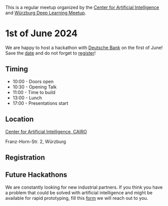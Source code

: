This is a regular meetup organized by the [Center for Artificial Intelligence](https://www.thws.de/forschung/institute/cairo/) and [Würzburg Deep Learning Meetup](https://www.meetup.com/de-DE/wurzburg-deep-learning-meetup/).

# 1st of June 2024

We are happy to host a hackathon with [Deutsche Bank](https://www.deutsche-bank.de/) on the first of June! Save the [date](https://calendar.app.google/RTdBqsqTJR4fgC8w6) and do not forget to [register]([()])!

## Timing  

* 10:00 - Doors open
* 10:30 - Opening Talk
* 11:00 - Time to build
* 13:00 - Lunch
* 17:00 - Presentations start

## Location

[Center for Artificial Intelligence, CAIRO](https://maps.app.goo.gl/R6jWrfCHYtWgTZyQ8)

Franz-Horn-Str. 2, Würzburg


## Registration


## Future Hackathons

We are constantly looking for new industrial partners. If you think you have a problem that could be solved with artificial intelligence and might be available for rapid prototyping, fill this [form](https://forms.gle/WNRBabQK7rs5JiDp9) we will reach out to you.
